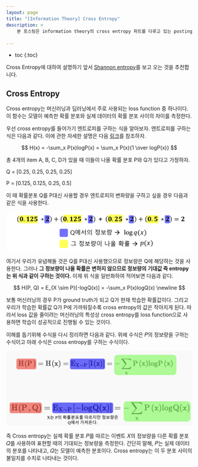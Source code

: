 ```yaml
---
layout: page
title: "[Information Theory] Cross Entropy"
description: > 
    본 포스팅은 information theory의 cross entropy 파트를 다루고 있는 posting입니다.

---
```


* toc
{:toc}

Cross Entropy에 대하여 설명하기 앞서 [Shannon entropy](/etc/foundation#shannon-entropy)를 보고 오는 것을 추천합니다.


## Cross Entropy
Cross entropy는 머신러닝과 딥러닝에서 주로 사용되는 loss function 중 하나이다. 이 함수는 모델이 예측한 확률 분포와 실제 데이터의 확률 분포 사이의 차이를 측정한다.

우선 cross entropy를 들어가기 엔트로피를 구하는 식을 알아보자. 엔트로피를 구하는 식은 다음과 같다. 이에 관한 자세한 설명은 다음 [링크](/etc/foundation)를 참조하자.

$$
    H(x) = -\sum_x P(x)logP(x) = \sum_x P(x){1 \over logP(x)}
$$

총 4개의 item A, B, C, D가 있을 때 이들이 나올 확률 분포 P와 Q가 있다고 가정하자. 

Q = [0.25, 0.25, 0.25, 0.25]

P = [0.125, 0.125, 0.25, 0.5]



이 때 확률분포 Q를 P대신 사용할 경우 엔트로피의 변화량을 구하고 싶을 경우 다음과 같은 식을 사용한다.

![alt text](/images/etc/cross-entropy/image.png)


여기서 우리가 유념해둘 것은 Q를 P대신 사용했으므로 정보량은 Q에 해당하는 것을 사용한다. 그러나 **그 정보량이 나올 확률은 변하지 않으므로 정보량의 기대값 즉 entropy는 위 식과 같이 구하는 것이다.** 이제 위 식을 일반화하여 적어보면 다음과 같다.

$$
    H(P, Q) = E_{X \sim P}[-logQ(x)] = -\sum_x P(x)logQ(x) \newline
$$

보통 머신러닝의 경우 P가 ground truth가 되고 Q가 현재 학습한 확률값이다. 그리고 우리가 학습한 확률값 Q가 P에 가까워질수록 cross entropy의 값은 작아지게 된다. 따라서 loss 값을 줄이려는 머신러닝의 특성상 cross entropy를 loss function으로 사용하면 학습이 성공적으로 진행될 수 있는 것이다.



이해를 돕기위해 수식을 다시 정리하면 다음과 같다. 위에 수식은 𝑃의 정보량을 구하는 수식이고 아래 수식은 cross entropy를 구하는 수식이다.

![alt text](/images/etc/cross-entropy/image-1.png)

즉 Cross entropy는 실제 확률 분포 𝑃를 따르는 이벤트 𝑋의 정보량을 다른 확률 분포 𝑄를 사용하여 표현할 때의 기대되는 정보량을 측정한다. 간단히 말해, 𝑃는 실제 데이터의 분포를 나타내고, 𝑄는 모델이 예측한 분포이다. Cross entropy는 이 두 분포 사이의 불일치를 수치로 나타내는 것이다.



